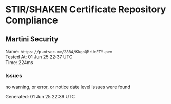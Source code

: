 # STIR/SHAKEN Certificate Repository Compliance

## Martini Security

Name: `https://p.mtsec.me/2884/KkgoQMrUoETY.pem`\
Tested At: 01 Jun 25 22:37 UTC\
Time: 224ms

### Issues

no warning, or error, or notice date level issues were found

Generated: 01 Jun 25 22:39 UTC